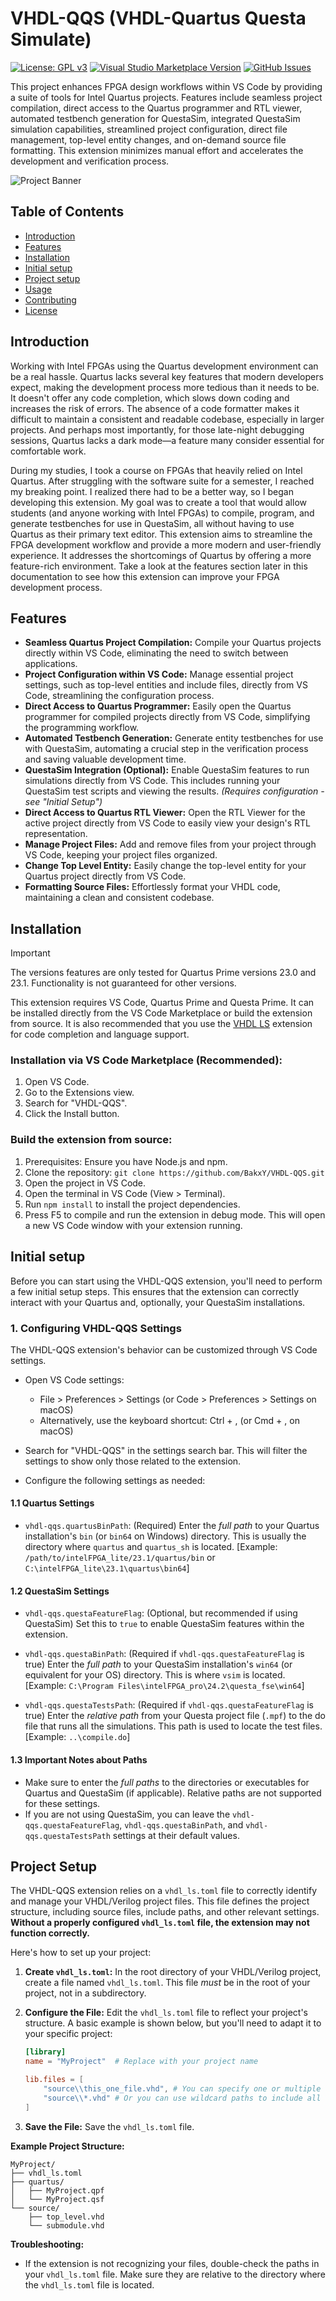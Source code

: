 # VHDL-QQS (VHDL-Quartus Questa Simulate)

[![License: GPL v3](https://badges.sespra.ch/badge/License-GPLv3-blue.svg)](LICENSE) [![Visual Studio Marketplace Version](https://badges.sespra.ch/vscode-marketplace/v/BakxY.vhdl-qqs)](https://marketplace.visualstudio.com/items?itemName=BakxY.vhdl-qqs) [![GitHub Issues](https://img.shields.io/github/issues/BakxY/VHDL-QQS)](https://img.shields.io/github/issues/BakxY/VHDL-QQS)

This project enhances FPGA design workflows within VS Code by providing a suite of tools for Intel Quartus projects. Features include seamless project compilation, direct access to the Quartus programmer and RTL viewer, automated testbench generation for QuestaSim, integrated QuestaSim simulation capabilities, streamlined project configuration, direct file management, top-level entity changes, and on-demand source file formatting. This extension minimizes manual effort and accelerates the development and verification process.

![Project Banner](./docs/banner.png#center)

## Table of Contents

- [Introduction](#Introduction)
- [Features](#Features)
- [Installation](#Installation)
- [Initial setup](#Initial-setup)
- [Project setup](#Project-setup)
- [Usage](USAGE.md)
- [Contributing](CONTRIBUTING.md)
- [License](LICENSE)

## Introduction

Working with Intel FPGAs using the Quartus development environment can be a real hassle.  Quartus lacks several key features that modern developers expect, making the development process more tedious than it needs to be.  It doesn't offer any code completion, which slows down coding and increases the risk of errors.  The absence of a code formatter makes it difficult to maintain a consistent and readable codebase, especially in larger projects. And perhaps most importantly, for those late-night debugging sessions, Quartus lacks a dark mode—a feature many consider essential for comfortable work.

During my studies, I took a course on FPGAs that heavily relied on Intel Quartus.  After struggling with the software suite for a semester, I reached my breaking point.  I realized there had to be a better way, so I began developing this extension.  My goal was to create a tool that would allow students (and anyone working with Intel FPGAs) to compile, program, and generate testbenches for use in QuestaSim, all without having to use Quartus as their primary text editor.  This extension aims to streamline the FPGA development workflow and provide a more modern and user-friendly experience.  It addresses the shortcomings of Quartus by offering a more feature-rich environment.  Take a look at the features section later in this documentation to see how this extension can improve your FPGA development process.

## Features

* **Seamless Quartus Project Compilation:** Compile your Quartus projects directly within VS Code, eliminating the need to switch between applications.
* **Project Configuration within VS Code:** Manage essential project settings, such as top-level entities and include files, directly from VS Code, streamlining the configuration process.
* **Direct Access to Quartus Programmer:** Easily open the Quartus programmer for compiled projects directly from VS Code, simplifying the programming workflow.
* **Automated Testbench Generation:** Generate entity testbenches for use with QuestaSim, automating a crucial step in the verification process and saving valuable development time.
* **QuestaSim Integration (Optional):** Enable QuestaSim features to run simulations directly from VS Code. This includes running your QuestaSim test scripts and viewing the results. *(Requires configuration - see "Initial Setup")*
* **Direct Access to Quartus RTL Viewer:** Open the RTL Viewer for the active project directly from VS Code to easily view your design's RTL representation.
* **Manage Project Files:** Add and remove files from your project through VS Code, keeping your project files organized.
* **Change Top Level Entity:** Easily change the top-level entity for your Quartus project directly from VS Code.
* **Formatting Source Files:** Effortlessly format your VHDL code, maintaining a clean and consistent codebase.

## Installation

> [!IMPORTANT]
> The versions features are only tested for Quartus Prime versions 23.0 and 23.1. Functionality is not guaranteed for other versions.

This extension requires VS Code, Quartus Prime and Questa Prime. It can be installed directly from the VS Code Marketplace or build the extension from source. It is also recommended that you use the [VHDL LS](https://github.com/VHDL-LS/rust_hdl_vscode) extension for code completion and language support.

### Installation via VS Code Marketplace (Recommended):
1. Open VS Code.
2. Go to the Extensions view.
3. Search for "VHDL-QQS".
4. Click the Install button.

### Build the extension from source:
1. Prerequisites: Ensure you have Node.js and npm.
2. Clone the repository: `git clone https://github.com/BakxY/VHDL-QQS.git`
3. Open the project in VS Code.
4. Open the terminal in VS Code (View > Terminal).
5. Run `npm install` to install the project dependencies.
6. Press F5 to compile and run the extension in debug mode. This will open a new VS Code window with your extension running.

## Initial setup

Before you can start using the VHDL-QQS extension, you'll need to perform a few initial setup steps. This ensures that the extension can correctly interact with your Quartus and, optionally, your QuestaSim installations.

### 1. Configuring VHDL-QQS Settings

The VHDL-QQS extension's behavior can be customized through VS Code settings.

* Open VS Code settings:
    * File > Preferences > Settings (or Code > Preferences > Settings on macOS)
    * Alternatively, use the keyboard shortcut: Ctrl + , (or Cmd + , on macOS)

* Search for "VHDL-QQS" in the settings search bar. This will filter the settings to show only those related to the extension.

* Configure the following settings as needed:

#### 1.1 Quartus Settings

* `vhdl-qqs.quartusBinPath`: (Required) Enter the *full path* to your Quartus installation's `bin` (or `bin64` on Windows) directory. This is usually the directory where `quartus` and `quartus_sh` is located.  [Example: `/path/to/intelFPGA_lite/23.1/quartus/bin` or `C:\intelFPGA_lite\23.1\quartus\bin64`]

#### 1.2 QuestaSim Settings

* `vhdl-qqs.questaFeatureFlag`: (Optional, but recommended if using QuestaSim) Set this to `true` to enable QuestaSim features within the extension.

* `vhdl-qqs.questaBinPath`: (Required if `vhdl-qqs.questaFeatureFlag` is true) Enter the *full path* to your QuestaSim installation's `win64` (or equivalent for your OS) directory. This is where `vsim` is located. [Example: `C:\Program Files\intelFPGA_pro\24.2\questa_fse\win64`]

* `vhdl-qqs.questaTestsPath`: (Required if `vhdl-qqs.questaFeatureFlag` is true) Enter the *relative path* from your Questa project file (`.mpf`) to the do file that runs all the simulations. This path is used to locate the test files.  [Example: `..\compile.do`]

#### 1.3 Important Notes about Paths

* Make sure to enter the *full paths* to the directories or executables for Quartus and QuestaSim (if applicable). Relative paths are not supported for these settings.
* If you are not using QuestaSim, you can leave the `vhdl-qqs.questaFeatureFlag`, `vhdl-qqs.questaBinPath`, and `vhdl-qqs.questaTestsPath` settings at their default values.

## Project Setup

The VHDL-QQS extension relies on a `vhdl_ls.toml` file to correctly identify and manage your VHDL/Verilog project files. This file defines the project structure, including source files, include paths, and other relevant settings. **Without a properly configured `vhdl_ls.toml` file, the extension may not function correctly.**

Here's how to set up your project:

1.  **Create `vhdl_ls.toml`:** In the root directory of your VHDL/Verilog project, create a file named `vhdl_ls.toml`.  This file *must* be in the root of your project, not in a subdirectory.

2.  **Configure the File:** Edit the `vhdl_ls.toml` file to reflect your project's structure. A basic example is shown below, but you'll need to adapt it to your specific project:

    ```toml
    [library]
    name = "MyProject"  # Replace with your project name

    lib.files = [
        "source\\this_one_file.vhd", # You can specify one or multiple files.
        "source\\*.vhd" # Or you can use wildcard paths to include all files.
    ]
    ```

3.  **Save the File:** Save the `vhdl_ls.toml` file.

**Example Project Structure:**

```
MyProject/
├── vhdl_ls.toml
├── quartus/
│   ├── MyProject.qpf
│   └── MyProject.qsf
└── source/
    ├── top_level.vhd
    └── submodule.vhd
```

**Troubleshooting:**

*   If the extension is not recognizing your files, double-check the paths in your `vhdl_ls.toml` file.  Make sure they are relative to the directory where the `vhdl_ls.toml` file is located.